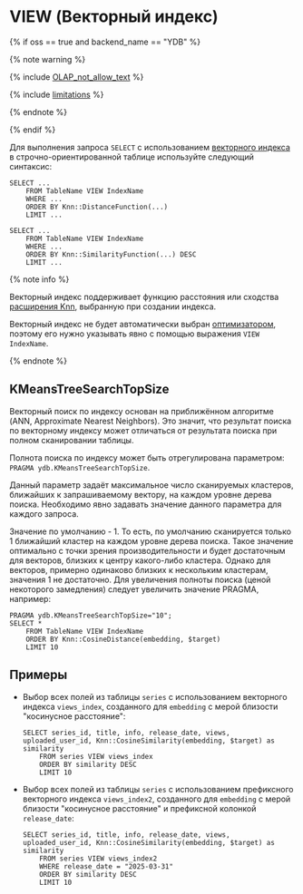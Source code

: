 # VIEW (Векторный индекс)

{% if oss == true and backend_name == "YDB" %}

{% note warning %}

{% include [OLAP_not_allow_text](../../../../_includes/not_allow_for_olap_text.md) %}

{% include [limitations](../../../../_includes/vector_index_limitations.md) %}

{% endnote %}

{% endif %}

Для выполнения запроса `SELECT` с использованием [векторного индекса](../../../../concepts/glossary.md#vector-index) в строчно-ориентированной таблице используйте следующий синтаксис:

```yql
SELECT ...
    FROM TableName VIEW IndexName
    WHERE ...
    ORDER BY Knn::DistanceFunction(...)
    LIMIT ...
```

```yql
SELECT ...
    FROM TableName VIEW IndexName
    WHERE ...
    ORDER BY Knn::SimilarityFunction(...) DESC
    LIMIT ...
```

{% note info %}

Векторный индекс поддерживает функцию расстояния или сходства [расширения Knn](../../udf/list/knn#functions-distance), выбранную при создании индекса.

Векторный индекс не будет автоматически выбран [оптимизатором](../../../../concepts/glossary.md#optimizer), поэтому его нужно указывать явно с помощью выражения `VIEW IndexName`.

{% endnote %}

## KMeansTreeSearchTopSize

Векторный поиск по индексу основан на приближённом алгоритме (ANN, Approximate Nearest Neighbors). Это значит, что результат поиска по векторному индексу может отличаться от результата поиска при полном сканировании таблицы.

Полнота поиска по индексу может быть отрегулирована параметром: `PRAGMA ydb.KMeansTreeSearchTopSize`.

Данный параметр задаёт максимальное число сканируемых кластеров, ближайших к запрашиваемому вектору, на каждом уровне дерева поиска.
Необходимо явно задавать значение данного параметра для каждого запроса.

Значение по умолчанию - 1. То есть, по умолчанию сканируется только 1 ближайший кластер на каждом уровне дерева поиска. Такое значение оптимально с точки зрения производительности и будет достаточным для векторов, близких к центру какого-либо кластера. Однако для векторов, примерно одинаково близких к нескольким кластерам, значения 1 не достаточно. Для увеличения полноты поиска (ценой некоторого замедления) следует увеличить значение PRAGMA, например:

```yql
PRAGMA ydb.KMeansTreeSearchTopSize="10";
SELECT *
    FROM TableName VIEW IndexName
    ORDER BY Knn::CosineDistance(embedding, $target)
    LIMIT 10
```

## Примеры

* Выбор всех полей из таблицы `series` с использованием векторного индекса `views_index`, созданного для `embedding` с мерой близости "косинусное расстояние":

  ```yql
  SELECT series_id, title, info, release_date, views, uploaded_user_id, Knn::CosineSimilarity(embedding, $target) as similarity
      FROM series VIEW views_index
      ORDER BY similarity DESC
      LIMIT 10
  ```

* Выбор всех полей из таблицы `series` с использованием префиксного векторного индекса `views_index2`, созданного для `embedding` с мерой близости "косинусное расстояние" и префиксной колонкой `release_date`:

  ```yql
  SELECT series_id, title, info, release_date, views, uploaded_user_id, Knn::CosineSimilarity(embedding, $target) as similarity
      FROM series VIEW views_index2
      WHERE release_date = "2025-03-31"
      ORDER BY similarity DESC
      LIMIT 10
  ```
